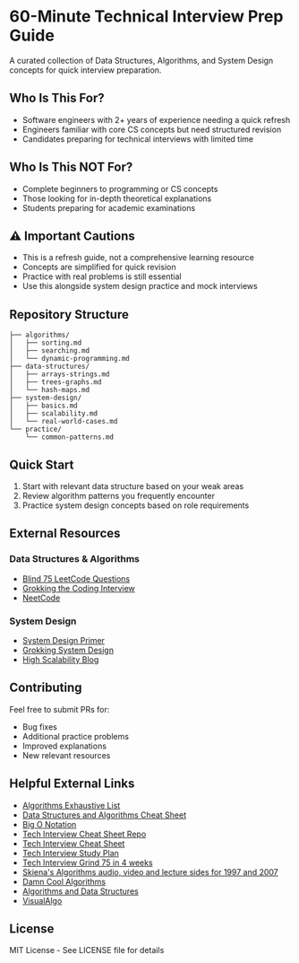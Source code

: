# 60-Minute Technical Interview Prep Guide

A curated collection of Data Structures, Algorithms, and System Design concepts for quick interview preparation.

## Who Is This For?
- Software engineers with 2+ years of experience needing a quick refresh
- Engineers familiar with core CS concepts but need structured revision
- Candidates preparing for technical interviews with limited time

## Who Is This NOT For?
- Complete beginners to programming or CS concepts
- Those looking for in-depth theoretical explanations
- Students preparing for academic examinations

## ⚠️ Important Cautions
- This is a refresh guide, not a comprehensive learning resource
- Concepts are simplified for quick revision
- Practice with real problems is still essential
- Use this alongside system design practice and mock interviews

## Repository Structure
```
├── algorithms/
│   ├── sorting.md
│   ├── searching.md
│   └── dynamic-programming.md
├── data-structures/
│   ├── arrays-strings.md
│   ├── trees-graphs.md
│   └── hash-maps.md
├── system-design/
│   ├── basics.md
│   ├── scalability.md
│   └── real-world-cases.md
└── practice/
    └── common-patterns.md
```

## Quick Start
1. Start with relevant data structure based on your weak areas
2. Review algorithm patterns you frequently encounter
3. Practice system design concepts based on role requirements

## External Resources
### Data Structures & Algorithms
- [Blind 75 LeetCode Questions](https://leetcode.com/discuss/general-discussion/460599/blind-75-leetcode-questions)
- [Grokking the Coding Interview](https://www.educative.io/courses/grokking-the-coding-interview)
- [NeetCode](https://neetcode.io/)

### System Design
- [System Design Primer](https://github.com/donnemartin/system-design-primer)
- [Grokking System Design](https://www.educative.io/courses/grokking-the-system-design-interview)
- [High Scalability Blog](http://highscalability.com/)

## Contributing
Feel free to submit PRs for:
- Bug fixes
- Additional practice problems
- Improved explanations
- New relevant resources

## Helpful External Links
- [Algorithms Exhaustive List](https://github.com/prakhar1989/Algorithms)
- [Data Structures and Algorithms Cheat Sheet](https://www.clear.rice.edu/comp160/data_cheat.html)
- [Big O Notation](https://www.bigocheatsheet.com/)
- [Tech Interview Cheat Sheet Repo](https://github.com/TSiege/Tech-Interview-Cheat-Sheet)
- [Tech Interview Cheat Sheet](https://www.techinterviewhandbook.org/algorithms/sorting/)
- [Tech Interview Study Plan](https://www.techinterviewhandbook.org/coding-interview-study-plan/)
- [Tech Interview Grind 75 in 4 weeks](https://www.techinterviewhandbook.org/grind75/?hours=16&weeks=4)
- [Skiena's Algorithms audio, video and lecture sides for 1997 and 2007](https://www3.cs.stonybrook.edu/~algorith/video-lectures/)
- [Damn Cool Algorithms](http://blog.notdot.net/tag/damn-cool-algorithms)
- [Algorithms and Data Structures](https://www.youtube.com/watch?v=HtSuA80QTyo)
- [VisualAlgo](https://visualgo.net/en)

## License
MIT License - See LICENSE file for details
